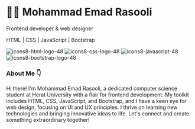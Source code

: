 # :technologist: Mohammad Emad Rasooli 

Frontend developer & web designer

HTML | CSS | JavaScript | Bootstrap

 ![icons8-html-logo-48](https://github.com/user-attachments/assets/351b514e-c59b-4faa-8c9c-bf6914de306a)
![icons8-css-logo-48](https://github.com/user-attachments/assets/cbfff20c-1143-41aa-8bc4-3a7fb9257b3b)
![icons8-javascript-48](https://github.com/user-attachments/assets/cebd1a39-a1cc-4e38-9f6b-31fff5bef6ca)
![icons8-bootstrap-logo-48](https://github.com/user-attachments/assets/5a30ae4c-2e44-4f9a-83e0-6c8236ce369b)

### About Me :point_down:

Hi there! I'm Mohammad Emad Rasooli, a dedicated computer science student at Herat University with a flair for frontend development. My toolkit includes HTML, CSS, JavaScript, and Bootstrap, and I have a keen eye for web design, focusing on UI and UX principles. I thrive on learning new technologies and bringing innovative ideas to life. Let's connect and create something extraordinary together!

